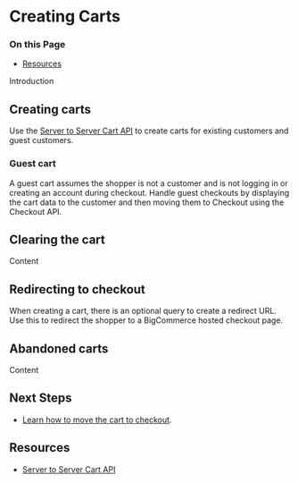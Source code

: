 # Creating Carts

<div class="otp" id="no-index">

### On this Page	
- [Resources](#resources)

</div>

Introduction

## Creating carts

Use the [Server to Server Cart API](https://developer.bigcommerce.com/api-reference/storefront/carts) to create carts for existing customers and guest customers.

### Guest cart

A guest cart assumes the shopper is not a customer and is not logging in or creating an account during checkout. Handle guest checkouts by displaying the cart data to the customer and then moving them to Checkout using the Checkout API.

## Clearing the cart

Content

## Redirecting to checkout

When creating a cart, there is an optional query to create a redirect URL. Use this to redirect the shopper to a BigCommerce hosted checkout page.

## Abandoned carts
Content

## Next Steps
* [Learn how to move the cart to checkout]().

## Resources
* [Server to Server Cart API](https://developer.bigcommerce.com/api-reference/storefront/carts)